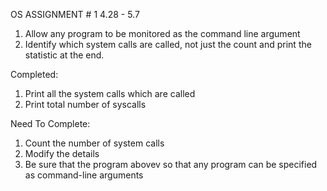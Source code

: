 OS ASSIGNMENT # 1
4.28 - 5.7
1. Allow any program to be monitored as the command line argument
2. Identify which system calls are called, not just the count and print the statistic at the end.

Completed:
  1. Print all the system calls which are called
  2. Print total number of syscalls
  
Need To Complete:
  1. Count the number of system calls
  2. Modify the details
  3. Be sure that the program abovev so that any program can be specified as command-line arguments
